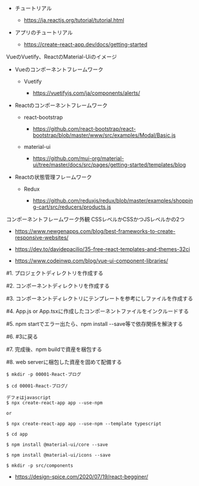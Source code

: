- チュートリアル

  - https://ja.reactjs.org/tutorial/tutorial.html

- アプリのチュートリアル

  - https://create-react-app.dev/docs/getting-started

VueのVuetify、ReactのMaterial-Uiのイメージ

- Vueのコンポーネントフレームワーク

  - Vuetify

    - https://vuetifyjs.com/ja/components/alerts/

- Reactのコンポーネントフレームワーク

  - react-bootstrap

    - https://github.com/react-bootstrap/react-bootstrap/blob/master/www/src/examples/Modal/Basic.js

  - material-ui

    - https://github.com/mui-org/material-ui/tree/master/docs/src/pages/getting-started/templates/blog

- Reactの状態管理フレームワーク

  - Redux
    
    - https://github.com/reduxjs/redux/blob/master/examples/shopping-cart/src/reducers/products.js

コンポーネントフレームワーク外観 CSSレベルかCSSかつJSレベルかの2つ

  - https://www.newgenapps.com/blog/best-frameworks-to-create-responsive-websites/

  - https://dev.to/davidepacilio/35-free-react-templates-and-themes-32ci
  
  - https://www.codeinwp.com/blog/vue-ui-component-libraries/

#1. プロジェクトディレクトリを作成する

#2. コンポーネントディレクトリを作成する

#3. コンポーネントディレクトリにテンプレートを参考にしファイルを作成する

#4. App.js or App.tsxに作成したコンポーネントファイルをインクルードする

#5. npm startでエラー出たら、npm install --save等で依存関係を解決する

#6. #3に戻る

#7. 完成後、npm buildで資産を梱包する

#8. web serverに梱包した資産を固めて配備する

```
$ mkdir -p 00001-React-ブログ

$ cd 00001-React-ブログ/

デフォはjavascript
$ npx create-react-app app --use-npm

or

$ npx create-react-app app --use-npm --template typescript

$ cd app

$ npm install @material-ui/core --save

$ npm install @material-ui/icons --save

$ mkdir -p src/components
```

- https://design-spice.com/2020/07/19/react-begginer/
